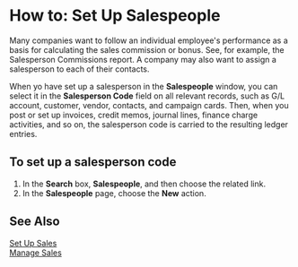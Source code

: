 <properties
                pageTitle="How to: Set Up Salespeople| Project “Madeira”"
                description="How to: Set Up Salespeople"
                services=""
                documentationCenter="Madeira"
                authors="SorenGP"/>

# How to: Set Up Salespeople
Many companies want to follow an individual employee's performance as a basis for calculating the sales commission or bonus. See, for example, the Salesperson Commissions report. A company may also want to assign a salesperson to each of their contacts.

When yo have set up a salesperson in the **Salespeople** window, you can select it in the **Salesperson Code** field on all relevant records, such as G/L account, customer, vendor, contacts, and campaign cards. Then, when you post or set up invoices, credit memos, journal lines, finance charge activities, and so on, the salesperson code is carried to the resulting ledger entries.

## To set up a salesperson code
1. In the **Search** box, **Salespeople**, and then choose the related link.
2. In the **Salespeople** page, choose the **New** action.

## See Also  
[Set Up Sales](sales-setup-sales.md)  
[Manage Sales](sales-manage-sales.md)
